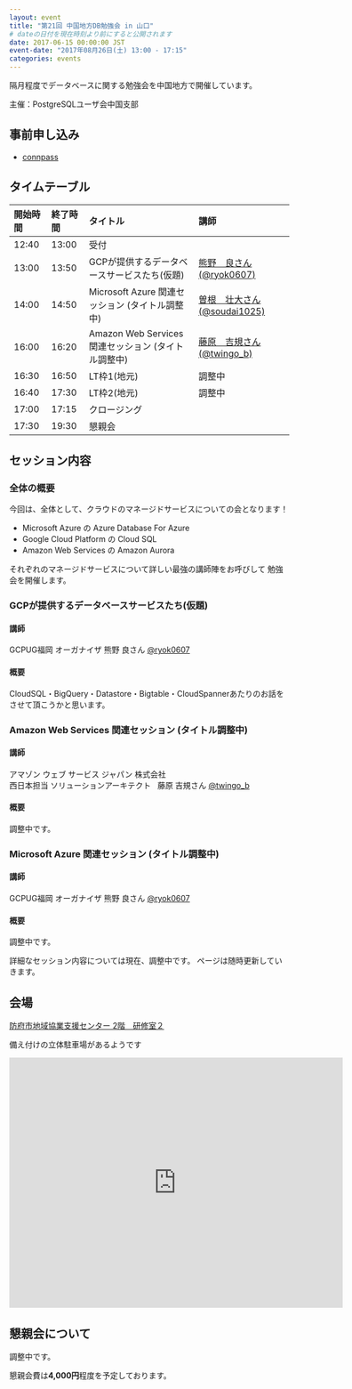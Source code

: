 ```yaml
---
layout: event
title: "第21回 中国地方DB勉強会 in 山口"
# dateの日付を現在時刻より前にすると公開されます
date: 2017-06-15 00:00:00 JST
event-date: "2017年08月26日(土) 13:00 - 17:15"
categories: events
---
```


隔月程度でデータベースに関する勉強会を中国地方で開催しています。

主催：PostgreSQLユーザ会中国支部

## 事前申し込み

* [connpass](https://dbstudychugoku.connpass.com/event/57845/)

## タイムテーブル

| 開始時間 | 終了時間 | タイトル | 講師 |
|:------------ |:--------------|:--------------|:-------------
| 12:40 | 13:00 | 受付 |  |
| 13:00 | 13:50 | GCPが提供するデータベースサービスたち(仮題) | [熊野　良さん(@ryok0607)](https://twitter.com/ryok0607) |
| 14:00 | 14:50 | Microsoft Azure 関連セッション (タイトル調整中) | [曽根　壮大さん(@soudai1025)](https://twitter.com/soudai1025) |
| 16:00 | 16:20 | Amazon Web Services 関連セッション (タイトル調整中) | [藤原　吉規さん(@twingo_b)](https://twitter.com/twingo_b) |
| 16:30 | 16:50 | LT枠1(地元) | 調整中 |
| 16:40 | 17:30 | LT枠2(地元) | 調整中 |
| 17:00 | 17:15 | クロージング |  |
| 17:30 | 19:30 | 懇親会 |  |

## セッション内容
### 全体の概要
今回は、全体として、クラウドのマネージドサービスについての会となります！ 

* Microsoft Azure の Azure Database For Azure
* Google Cloud Platform の Cloud SQL
* Amazon Web Services の Amazon Aurora

それぞれのマネージドサービスについて詳しい最強の講師陣をお呼びして
勉強会を開催します。

### GCPが提供するデータベースサービスたち(仮題)
#### 講師
GCPUG福岡 オーガナイザ 熊野 良さん [@ryok0607](https://twitter.com/ryok0607)
#### 概要
CloudSQL・BigQuery・Datastore・Bigtable・CloudSpannerあたりのお話をさせて頂こうかと思います。

### Amazon Web Services 関連セッション (タイトル調整中)
#### 講師
アマゾン ウェブ サービス ジャパン 株式会社  
西日本担当 ソリューションアーキテクト  
藤原 吉規さん [@twingo_b](https://twitter.com/twingo_b)
#### 概要
調整中です。

### Microsoft Azure 関連セッション (タイトル調整中)
#### 講師
GCPUG福岡 オーガナイザ 熊野 良さん [@ryok0607](https://twitter.com/ryok0607)
#### 概要 
調整中です。

詳細なセッション内容については現在、調整中です。
ページは随時更新していきます。

## 会場

[防府市地域協業支援センター 2階　研修室２](http://genki-hofu.jp/index.html) 

備え付けの立体駐車場があるようです

<iframe src="https://www.google.com/maps/embed?pb=!1m18!1m12!1m3!1d3305.623056197789!2d131.5692591496614!3d34.05353912501634!2m3!1f0!2f0!3f0!3m2!1i1024!2i768!4f13.1!3m3!1m2!1s0x35449292790c63a1%3A0x12012265444e4f10!2z44Or44Or44K144K56Ziy5bqcIOmYsuW6nOW4guWcsOWfn-WNlOWDjeaUr-aPtOOCu-ODs-OCv-ODvA!5e0!3m2!1sja!2sjp!4v1495544769061" width="600" height="450" frameborder="0" style="border:0" allowfullscreen></iframe>

## 懇親会について

調整中です。

懇親会費は**4,000円**程度を予定しております。
